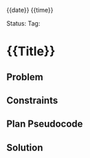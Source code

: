 {{date}} {{time}}

Status:
Tag:

# {{Title}}



## Problem


## Constraints


## Plan Pseudocode


## Solution